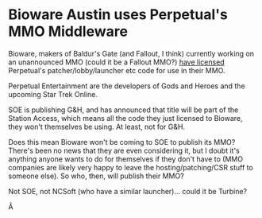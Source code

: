 # Bioware Austin uses Perpetual's MMO Middleware

Bioware, makers of Baldur's Gate (and Fallout, I think) currently working on an unannounced MMO (could it be a Fallout MMO?) [have licensed](http://www.developmag.com/news/28158/Another-tech-buy-for-BioWare) Perpetual's patcher/lobby/launcher etc code for use in their MMO.

Perpetual Entertainment are the developers of Gods and Heroes and the upcoming Star Trek Online.

SOE is publishing G&H, and has announced that title will be part of the Station Access, which means all the code they just licensed to Bioware, they won't themselves be using. At least, not for G&H.

Does this mean Bioware won't be coming to SOE to publish its MMO? There's been no news that they are even considering it, but I doubt it's anything anyone wants to do for themselves if they don't have to (MMO companies are likely very happy to leave the hosting/patching/CSR stuff to someone else). So who, then, will publish their MMO?

Not SOE, not NCSoft (who have a similar launcher)... could it be Turbine?

Â 
